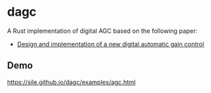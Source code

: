 dagc
====

A Rust implementation of digital AGC based on the following paper:
- [Design and implementation of a new digital automatic gain control](https://hal.univ-lorraine.fr/hal-01397371/document)

Demo
----

https://sile.github.io/dagc/examples/agc.html
